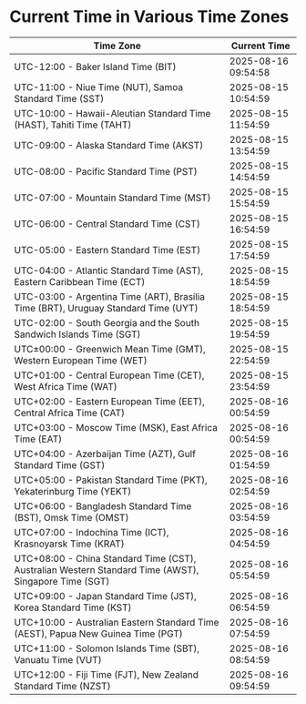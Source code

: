 # Current Time in Various Time Zones

| Time Zone | Current Time |
|-----------|--------------|
| UTC-12:00 - Baker Island Time (BIT) | 2025-08-16 09:54:58 |
| UTC-11:00 - Niue Time (NUT), Samoa Standard Time (SST) | 2025-08-15 10:54:59 |
| UTC-10:00 - Hawaii-Aleutian Standard Time (HAST), Tahiti Time (TAHT) | 2025-08-15 11:54:59 |
| UTC-09:00 - Alaska Standard Time (AKST) | 2025-08-15 13:54:59 |
| UTC-08:00 - Pacific Standard Time (PST) | 2025-08-15 14:54:59 |
| UTC-07:00 - Mountain Standard Time (MST) | 2025-08-15 15:54:59 |
| UTC-06:00 - Central Standard Time (CST) | 2025-08-15 16:54:59 |
| UTC-05:00 - Eastern Standard Time (EST) | 2025-08-15 17:54:59 |
| UTC-04:00 - Atlantic Standard Time (AST), Eastern Caribbean Time (ECT) | 2025-08-15 18:54:59 |
| UTC-03:00 - Argentina Time (ART), Brasília Time (BRT), Uruguay Standard Time (UYT) | 2025-08-15 18:54:59 |
| UTC-02:00 - South Georgia and the South Sandwich Islands Time (SGT) | 2025-08-15 19:54:59 |
| UTC±00:00 - Greenwich Mean Time (GMT), Western European Time (WET) | 2025-08-15 22:54:59 |
| UTC+01:00 - Central European Time (CET), West Africa Time (WAT) | 2025-08-15 23:54:59 |
| UTC+02:00 - Eastern European Time (EET), Central Africa Time (CAT) | 2025-08-16 00:54:59 |
| UTC+03:00 - Moscow Time (MSK), East Africa Time (EAT) | 2025-08-16 00:54:59 |
| UTC+04:00 - Azerbaijan Time (AZT), Gulf Standard Time (GST) | 2025-08-16 01:54:59 |
| UTC+05:00 - Pakistan Standard Time (PKT), Yekaterinburg Time (YEKT) | 2025-08-16 02:54:59 |
| UTC+06:00 - Bangladesh Standard Time (BST), Omsk Time (OMST) | 2025-08-16 03:54:59 |
| UTC+07:00 - Indochina Time (ICT), Krasnoyarsk Time (KRAT) | 2025-08-16 04:54:59 |
| UTC+08:00 - China Standard Time (CST), Australian Western Standard Time (AWST), Singapore Time (SGT) | 2025-08-16 05:54:59 |
| UTC+09:00 - Japan Standard Time (JST), Korea Standard Time (KST) | 2025-08-16 06:54:59 |
| UTC+10:00 - Australian Eastern Standard Time (AEST), Papua New Guinea Time (PGT) | 2025-08-16 07:54:59 |
| UTC+11:00 - Solomon Islands Time (SBT), Vanuatu Time (VUT) | 2025-08-16 08:54:59 |
| UTC+12:00 - Fiji Time (FJT), New Zealand Standard Time (NZST) | 2025-08-16 09:54:59 |
